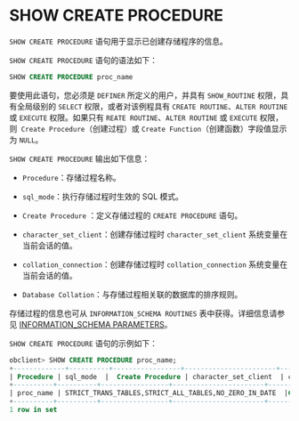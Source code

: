 # SHOW CREATE PROCEDURE 

`SHOW CREATE PROCEDURE` 语句用于显示已创建存储程序的信息。

`SHOW CREATE PROCEDURE` 语句的语法如下：

```sql
SHOW CREATE PROCEDURE proc_name
```


要使用此语句，您必须是 `DEFINER` 所定义的用户，并具有 `SHOW_ROUTINE` 权限，具有全局级别的 `SELECT` 权限，或者对该例程具有 `CREATE ROUTINE`、`ALTER ROUTINE` 或 `EXECUTE` 权限。如果只有 `REATE ROUTINE`、`ALTER ROUTINE` 或 `EXECUTE` 权限，则` Create Procedure`（创建过程）或 `Create Function`（创建函数）字段值显示为 `NULL`。

`SHOW CREATE PROCEDURE` 输出如下信息：

* `Procedure`：存储过程名称。

* `sql_mode`：执行存储过程时生效的 SQL 模式。 

* `Create Procedure` ：定义存储过程的 `CREATE PROCEDURE` 语句。 

* `character_set_client`：创建存储过程时 `character_set_client` 系统变量在当前会话的值。

* `collation_connection`：创建存储过程时 `collation_connection` 系统变量在当前会话的值。

* `Database Collation`：与存储过程相关联的数据库的排序规则。



存储过程的信息也可从 `INFORMATION_SCHEMA ROUTINES` 表中获得。详细信息请参见 [INFORMATION_SCHEMA PARAMETERS](../8.information_schema-dictionary-view/1.information_schema-parameters.md)。

`SHOW CREATE PROCEDURE` 语句的示例如下：

```sql
obclient> SHOW CREATE PROCEDURE proc_name;
+-------------+----------+-----------------+-----------------------+----------------------+--------------------+
| Procedure | sql_mode  |  Create Procedure | character_set_client  | collation_connection | Database Collation |
+----------+----------+-----------------+-----------------------+----------------------+-----------------------+
| proc_name | STRICT_TRANS_TABLES,STRICT_ALL_TABLES,NO_ZERO_IN_DATE  |CREATE PROCEDURE `test`.`proc_name`() BEGIN     DECLARE var_name VARCHAR(20) DEFAULT 'ZhangSan';       SET var_name = 'LiSi';      SELECT var_name;   END  |       utf8mb4         | utf8mb4_general_ci   | utf8mb4_general_ci |
+----------+----------+-----------------+-----------------------+----------------------+-----------------------+
1 row in set
```